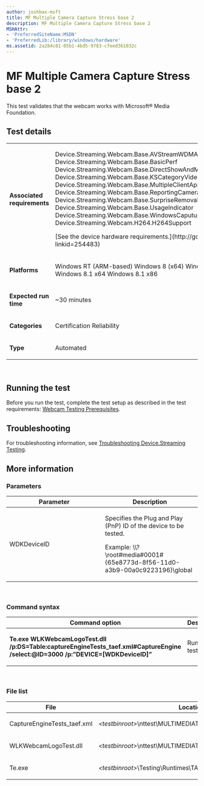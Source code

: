 ```yaml
---
author: joshbax-msft
title: MF Multiple Camera Capture Stress base 2
description: MF Multiple Camera Capture Stress base 2
MSHAttr:
- 'PreferredSiteName:MSDN'
- 'PreferredLib:/library/windows/hardware'
ms.assetid: 2a284c81-05b1-4bd5-9783-cfeed361032c
---
```


# MF Multiple Camera Capture Stress base 2


This test validates that the webcam works with Microsoft® Media Foundation.

## Test details


<table>
<colgroup>
<col width="50%" />
<col width="50%" />
</colgroup>
<tbody>
<tr class="odd">
<td><p><strong>Associated requirements</strong></p></td>
<td><p>Device.Streaming.Webcam.Base.AVStreamWDMAndInterfaceRequirements Device.Streaming.Webcam.Base.BasicPerf Device.Streaming.Webcam.Base.DirectShowAndMediaFoundation Device.Streaming.Webcam.Base.KSCategoryVideoCameraRegistration Device.Streaming.Webcam.Base.MultipleClientAppSupport Device.Streaming.Webcam.Base.ReportingCameraLocation Device.Streaming.Webcam.Base.SurpriseRemoval Device.Streaming.Webcam.Base.UsageIndicator Device.Streaming.Webcam.Base.WindowsCaputureInfrastructureCameraSupport Device.Streaming.Webcam.H264.H264Support</p>
<p>[See the device hardware requirements.](http://go.microsoft.com/fwlink/p/?linkid=254483)</p></td>
</tr>
<tr class="even">
<td><p><strong>Platforms</strong></p></td>
<td><p>Windows RT (ARM-based) Windows 8 (x64) Windows 8 (x86) Windows RT 8.1 Windows 8.1 x64 Windows 8.1 x86</p></td>
</tr>
<tr class="odd">
<td><p><strong>Expected run time</strong></p></td>
<td><p>~30 minutes</p></td>
</tr>
<tr class="even">
<td><p><strong>Categories</strong></p></td>
<td><p>Certification Reliability</p></td>
</tr>
<tr class="odd">
<td><p><strong>Type</strong></p></td>
<td><p>Automated</p></td>
</tr>
</tbody>
</table>

 

## Running the test


Before you run the test, complete the test setup as described in the test requirements: [Webcam Testing Prerequisites](webcam-testing-prerequisites.md).

## Troubleshooting


For troubleshooting information, see [Troubleshooting Device.Streaming Testing](troubleshooting-devicestreaming-testing.md).

## More information


### Parameters

<table>
<colgroup>
<col width="50%" />
<col width="50%" />
</colgroup>
<thead>
<tr class="header">
<th>Parameter</th>
<th>Description</th>
</tr>
</thead>
<tbody>
<tr class="odd">
<td><p>WDKDeviceID</p></td>
<td><p>Specifies the Plug and Play (PnP) ID of the device to be tested.</p>
<p>Example: \\?\root#media#0001#{65e8773d-8f56-11d0-a3b9-00a0c9223196}\global</p></td>
</tr>
</tbody>
</table>

 

### Command syntax

<table>
<colgroup>
<col width="50%" />
<col width="50%" />
</colgroup>
<thead>
<tr class="header">
<th>Command option</th>
<th>Description</th>
</tr>
</thead>
<tbody>
<tr class="odd">
<td><p><strong>Te.exe WLKWebcamLogoTest.dll /p:DS=Table:captureEngineTests_taef.xml#CaptureEngine /select:@ID=3000 /p:”DEVICE=[WDKDeviceID]”</strong></p></td>
<td><p>Runs the test.</p></td>
</tr>
</tbody>
</table>

 

### File list

<table>
<colgroup>
<col width="50%" />
<col width="50%" />
</colgroup>
<thead>
<tr class="header">
<th>File</th>
<th>Location</th>
</tr>
</thead>
<tbody>
<tr class="odd">
<td><p>CaptureEngineTests_taef.xml</p></td>
<td><p><em>&lt;testbinroot&gt;</em>\nttest\MULTIMEDIATEST\CDSPTEST\CaptureWLK\</p></td>
</tr>
<tr class="even">
<td><p>WLKWebcamLogoTest.dll</p></td>
<td><p><em>&lt;testbinroot&gt;</em>\nttest\MULTIMEDIATEST\CDSPTEST\</p></td>
</tr>
<tr class="odd">
<td><p>Te.exe</p></td>
<td><p><em>&lt;testbinroot&gt;</em>\Testing\Runtimes\TAEF\x86\</p></td>
</tr>
</tbody>
</table>

 

 

 






